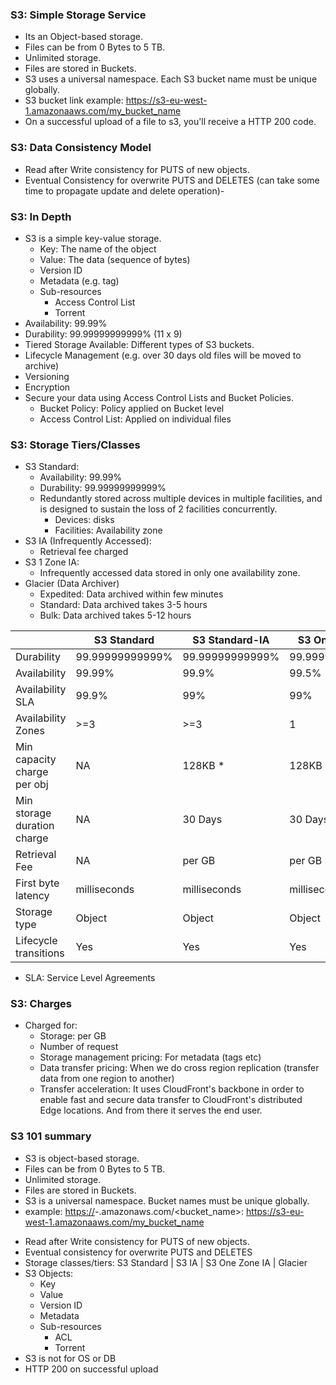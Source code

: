 ### S3: Simple Storage Service ###
- Its an Object-based storage.
- Files can be from 0 Bytes to 5 TB.
- Unlimited storage.
- Files are stored in Buckets.
- S3 uses a universal namespace. Each S3 bucket name must be unique globally.
- S3 bucket link example: https://s3-eu-west-1.amazonaaws.com/my_bucket_name
- On a successful upload of a file to s3, you'll receive a HTTP 200 code.

### S3: Data Consistency Model ###
- Read after Write consistency for PUTS of new objects.
- Eventual Consistency for overwrite PUTS and DELETES (can take some time to propagate update and delete operation)-

### S3: In Depth ###
- S3 is a simple key-value storage.
    - Key: The name of the object
    - Value: The data (sequence of bytes)
    - Version ID
    - Metadata (e.g. tag)
    - Sub-resources
        - Access Control List
        - Torrent
- Availability: 99.99%
- Durability: 99.99999999999% (11 x 9)
- Tiered Storage Available: Different types of S3 buckets.
- Lifecycle Management (e.g. over 30 days old files will be moved to archive)
- Versioning
- Encryption
- Secure your data using Access Control Lists and Bucket Policies.
    - Bucket Policy: Policy applied on Bucket level
    - Access Control List: Applied on individual files

### S3: Storage Tiers/Classes ###
- S3 Standard:
    - Availability: 99.99%
    - Durability: 99.99999999999%
    - Redundantly stored across multiple devices in multiple facilities, and is designed to sustain the loss of 2 facilities concurrently.
        * Devices: disks
        * Facilities: Availability zone
- S3 IA (Infrequently Accessed):
    - Retrieval fee charged
- S3 1 Zone IA:
    - Infrequently accessed data stored in only one availability zone.
- Glacier (Data Archiver)
    - Expedited: Data archived within few minutes
    - Standard: Data archived takes 3-5 hours
    - Bulk: Data archived takes 5-12 hours

|                             | S3 Standard     | S3 Standard-IA  | S3 One Zone-IA  | Glacier         |
|-----------------------------|-----------------|-----------------|-----------------|-----------------|
| Durability                  | 99.99999999999% | 99.99999999999% | 99.99999999999% | 99.99999999999% |
| Availability                | 99.99%          | 99.9%           | 99.5%           | NA              |
| Availability SLA            | 99.9%           | 99%             | 99%             | NA              |
| Availability Zones          | >=3             | >=3             | 1               | >=3             |
| Min capacity charge per obj | NA              | 128KB *         | 128KB *         | NA              |
| Min storage duration charge | NA              | 30 Days         | 30 Days         | 90 Days         |
| Retrieval Fee               | NA              | per GB          | per GB          | per GB **       |
| First byte latency          | milliseconds    | milliseconds    | milliseconds    | minutes / hours |
| Storage type                | Object          | Object          | Object          | Object          |
| Lifecycle transitions       | Yes             | Yes             | Yes             | Yes             |

* SLA: Service Level Agreements

### S3: Charges ###
- Charged for:
    - Storage: per GB
    - Number of request
    - Storage management pricing: For metadata (tags etc)
    - Data transfer pricing: When we do cross region replication (transfer data from one region to another)
    - Transfer acceleration: It uses CloudFront's backbone in order to enable fast and secure data transfer to CloudFront's distributed Edge locations. And from there it serves the end user.


### S3 101 summary ###
- S3 is object-based storage.
- Files can be from 0 Bytes to 5 TB.
- Unlimited storage.
- Files are stored in Buckets.
- S3 is a universal namespace. Bucket names must be unique globally.
- example: <https://><s3>-<region>.amazonaws.com/<bucket_name>: https://s3-eu-west-1.amazonaaws.com/my_bucket_name

* Read after Write consistency for PUTS of new objects.
* Eventual consistency for overwrite PUTS and DELETES
* Storage classes/tiers: S3 Standard | S3 IA | S3 One Zone IA | Glacier
* S3 Objects:
    - Key
    - Value
    - Version ID
    - Metadata
    - Sub-resources
        - ACL
        - Torrent
* S3 is not for OS or DB
* HTTP 200 on successful upload
